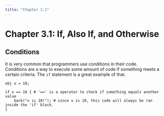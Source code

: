```yaml
---
title: "Chapter 3.1"
---
```


# Chapter 3.1: If, Also If, and Otherwise

## Conditions

It is very common that programmers use conditions in their code. Conditions are a way to execute some amount of code if something meets a certain criteria. The `if` statement is a great example of that.

```
obj x = 10;

if x == 10 { # '==' is a operator to check if something equals another value
    bark("x is 10!"); # since x is 10, this code will always be ran inside the 'if' block.
}
```
